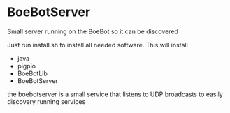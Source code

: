 # BoeBotServer
Small server running on the BoeBot so it can be discovered

Just run install.sh to install all needed software. This will install
- java
- pigpio
- BoeBotLib
- BoeBotServer

the boebotserver is a small service that listens to UDP broadcasts to easily discovery running services

